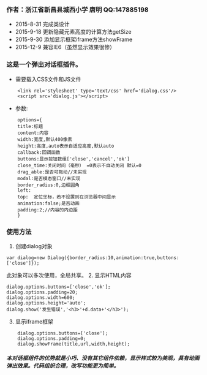 ### 作者：浙江省新昌县城西小学 唐明	QQ:147885198

* 2015-8-31 完成类设计
* 2015-9-18 更新隐藏元素高度的计算方法getSize
* 2015-9-30 添加显示框架iframe方法showFrame
* 2015-12-9 兼容IE6（虽然显示效果很惨）

### 这是一个弹出对话框插件。

* 需要载入CSS文件和JS文件

```
    <link rel='stylesheet' type='text/css' href='dialog.css'/>
    <script src='dialog.js'></script>

```

* 参数:

```
    options={
    title:标题
    content:内容
    width:宽度,默认400像素
    height:高度,auto表示自适应高度,默认auto
    callback:回调函数
    buttons:显示按钮数组['close','cancel','ok']
    close_time:关闭时间（毫秒） =0表示不自动关闭 默认=0
    drag_able:是否可拖动//未实现
    modal:是否模态窗口//未实现
    border_radius:0,边框圆角
    left:
    top:  定位坐标，若不设置则在浏览器中间显示
    animation:false;是否动画
    padding:2;//内容的内边距
    }

```

### 使用方法

1. 创建dialog对象

```
var dialog=new Dialog({border_radius:10,animation:true,buttons:['close']});
```

此对象可以多次使用，全局共享。
2. 显示HTML内容
    
```
dialog.options.buttons=['close','ok'];
dialog.options.padding=20;
dialog.options.width=600;
dialog.options.height='auto';
dialog.show('发生错误','<h3>'+d.data+'</h3>');
```
	
3. 显示iframe框架

```
    dialog.options.buttons=['close'];
    dialog.options.padding=0;
    dialog.showFrame(title,url,width,height);
```

##### 本对话框组件的优势就是小巧、没有其它组件依赖，显示样式较为美观，具有动画弹出效果。代码组织合理，改写功能更为简单。
